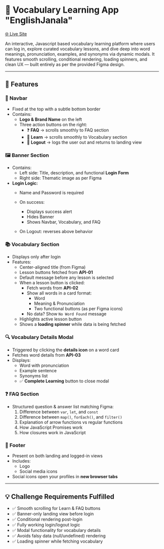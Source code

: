 # 📘 Vocabulary Learning App "EnglishJanala"

[🌐 Live Site](https://darling-crisp-cd5343.netlify.app/)

An interactive, Javascript based vocabulary learning platform where users can log in, explore curated vocabulary lessons, and dive deep into word meanings, pronunciation, examples, and synonyms via dynamic modals. It features smooth scrolling, conditional rendering, loading spinners, and clean UX — built entirely as per the provided Figma design.

---

## 🎯 Features

### 🧭 Navbar

- Fixed at the top with a subtle bottom border
- Contains:
  - **Logo & Brand Name** on the left
  - Three action buttons on the right:
    - ❓ **FAQ** → scrolls smoothly to FAQ section
    - 📘 **Learn** → scrolls smoothly to Vocabulary section
    - 🚪 **Logout** → logs the user out and returns to landing view

### 🖼️ Banner Section

- Contains:
  - Left side: Title, description, and functional **Login Form**
  - Right side: Thematic image as per Figma
- **Login Logic:**
  - Name and Password is required
  
  - On success:
    - Displays success alert
    - Hides Banner
    - Shows Navbar, Vocabulary, and FAQ
  - On Logout: reverses above behavior

### 📚 Vocabulary Section

- Displays only after login
- Features:
  - Center-aligned title (from Figma)
  - Lesson buttons fetched from **API-01**
  - Default message before any lesson is selected
  - When a lesson button is clicked:
    - Fetch words from **API-02**
    - Show all words in a card format:
      - Word
      - Meaning & Pronunciation
      - Two functional buttons (as per Figma icons)
    - No data? Show `No Word Found` message
  - Highlights active lesson button
  - Shows a **loading spinner** while data is being fetched

### 🔍 Vocabulary Details Modal

- Triggered by clicking the **details icon** on a word card
- Fetches word details from **API-03**
- Displays:
  - Word with pronunciation
  - Example sentence
  - Synonyms list
  - ✅ **Complete Learning** button to close modal

### ❓ FAQ Section

- Structured question & answer list matching Figma:
  1. Difference between `var`, `let`, and `const`
  2. Difference between `map()`, `forEach()`, and `filter()`
  3. Explanation of arrow functions vs regular functions
  4. How JavaScript Promises work
  5. How closures work in JavaScript

### 🦶 Footer

- Present on both landing and logged-in views
- Includes:
  - Logo
  - Social media icons
- Social icons open your profiles in **new browser tabs**

---

## 💡 Challenge Requirements Fulfilled

- ✅ Smooth scrolling for Learn & FAQ buttons
- ✅ Banner-only landing view before login
- ✅ Conditional rendering post-login
- ✅ Fully working login/logout logic
- ✅ Modal functionality for vocabulary details
- ✅ Avoids falsy data (null/undefined) rendering
- ✅ Loading spinner while fetching vocabulary
  
